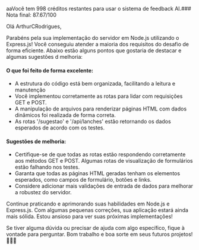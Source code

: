 aaVocê tem 998 créditos restantes para usar o sistema de feedback AI.### Nota final: 87.67/100

Olá ArthurCRodrigues,

Parabéns pela sua implementação do servidor em Node.js utilizando o Express.js! Você conseguiu atender a maioria dos requisitos do desafio de forma eficiente. Abaixo estão alguns pontos que gostaria de destacar e algumas sugestões d melhoria:

#### O que foi feito de forma excelente:
- A estrutura do código está bem organizada, facilitando a leitura e manutenção
- Você implementou corretamente as rotas para lidar com requisições GET e POST.
- A manipulação de arquivos para renderizar páginas HTML com dados dinâmicos foi realizada de forma correta.
- As rotas '/sugestao' e '/api/lanches' estão retornando os dados esperados de acordo com os testes.

#### Sugestões de melhoria:
- Certifique-se de que todas as rotas estão respondendo corretamente aos métodos GET e POST. Algumas rotas de visualização de formulários estão falhando nos testes.
- Garanta que todas as páginas HTML geradas tenham os elementos esperados, como campos de formulário, botões e links.
- Considere adicionar mais validações de entrada de dados para melhorar a robustez do servidor.

Continue praticando e aprimorando suas habilidades em Node.js e Express.js. Com algumas pequenas correções, sua aplicação estará ainda mais sólida. Estou ansioso para ver suas próximas implementações!

Se tiver alguma dúvida ou precisar de ajuda com algo específico, fique à vontade para perguntar. Bom trabalho e boa sorte em seus futuros projetos! 🚀👨‍💻
